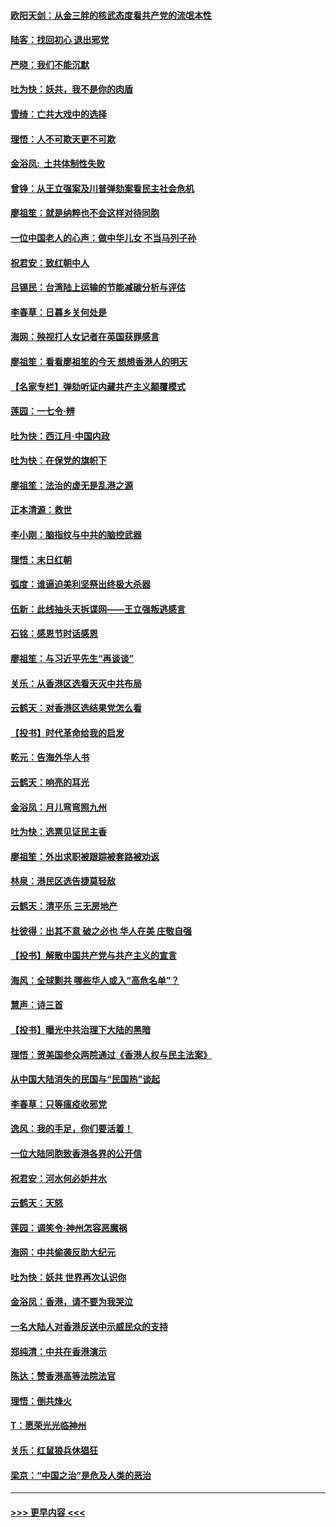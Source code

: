 #### [欧阳天剑：从金三胖的核武态度看共产党的流氓本性](../pages/nsc993/n11702238.md?t=12051901) 
#### [陆客：找回初心 退出邪党](../pages/nsc993/n11702213.md?t=12051901) 
#### [严晓：我们不能沉默](../pages/nsc993/n11702110.md?t=12051901) 
#### [吐为快：妖共，我不是你的肉盾](../pages/nsc993/n11701366.md?t=12051901) 
#### [雪绮：亡共大戏中的选择](../pages/nsc993/n11699922.md?t=12051901) 
#### [理悟：人不可欺天更不可欺](../pages/nsc993/n11699657.md?t=12051901) 
#### [金浴凤:  土共体制性失败](../pages/nsc993/n11699361.md?t=12051901) 
#### [曾铮：从王立强案及川普弹劾案看民主社会危机](../pages/nsc993/n11699318.md?t=12051901) 
#### [廖祖笙：就是纳粹也不会这样对待同胞](../pages/nsc993/n11697658.md?t=12051901) 
#### [一位中国老人的心声：做中华儿女 不当马列子孙](../pages/nsc993/n11697525.md?t=12051901) 
#### [祝君安：致红朝中人](../pages/nsc993/n11697518.md?t=12051901) 
#### [吕锡民：台湾陆上运输的节能减碳分析与评估](../pages/nsc993/n11694983.md?t=12051901) 
#### [李春草：日暮乡关何处是](../pages/nsc993/n11694805.md?t=12051901) 
#### [海网：殃视打人女记者在英国获罪感言](../pages/nsc993/n11693832.md?t=12051901) 
#### [廖祖笙：看看廖祖笙的今天 想想香港人的明天](../pages/nsc993/n11693707.md?t=12051901) 
#### [【名家专栏】弹劾听证内藏共产主义颠覆模式](../pages/nsc993/n11693563.md?t=12051901) 
#### [莲园：一七令‧辨](../pages/nsc993/n11692558.md?t=12051901) 
#### [吐为快：西江月·中国内政](../pages/nsc993/n11692071.md?t=12051901) 
#### [吐为快：在保党的旗帜下](../pages/nsc993/n11691188.md?t=12051901) 
#### [廖祖笙：法治的虚无是乱港之源](../pages/nsc993/n11690605.md?t=12051901) 
#### [正本清源：救世](../pages/nsc993/n11689134.md?t=12051901) 
#### [李小刚：脑指纹与中共的脑控武器](../pages/nsc993/n11688900.md?t=12051901) 
#### [理悟：末日红朝](../pages/nsc993/n11688829.md?t=12051901) 
#### [弧度：谁逼迫美利坚祭出终极大杀器](../pages/nsc993/n11688735.md?t=12051901) 
#### [伍新：此线抽头天拆谍网——王立强叛逃感言](../pages/nsc993/n11687981.md?t=12051901) 
#### [石铭：感恩节时话感恩](../pages/nsc993/n11687568.md?t=12051901) 
#### [廖祖笙：与习近平先生“再谈谈”](../pages/nsc993/n11687005.md?t=12051901) 
#### [关乐：从香港区选看天灭中共布局](../pages/nsc993/n11686647.md?t=12051901) 
#### [云鹤天：对香港区选结果党怎么看](../pages/nsc993/n11686216.md?t=12051901) 
#### [【投书】时代革命给我的启发](../pages/nsc993/n11684287.md?t=12051901) 
#### [乾元：告海外华人书](../pages/nsc993/n11684044.md?t=12051901) 
#### [云鹤天：响亮的耳光](../pages/nsc993/n11684254.md?t=12051901) 
#### [金浴凤：月儿弯弯照九州](../pages/nsc993/n11684231.md?t=12051901) 
#### [吐为快：选票见证民主香](../pages/nsc993/n11684206.md?t=12051901) 
#### [廖祖笙：外出求职被跟踪被套路被劝返](../pages/nsc993/n11683874.md?t=12051901) 
#### [林泉：港民区选告捷莫轻敌](../pages/nsc993/n11683930.md?t=12051901) 
#### [云鹤天：清平乐 三无房地产](../pages/nsc993/n11681521.md?t=12051901) 
#### [杜彼得：出其不意 破之必也 华人在美 庄敬自强](../pages/nsc993/n11679554.md?t=12051901) 
#### [【投书】解散中国共产党与共产主义的宣言](../pages/nsc993/n11679177.md?t=12051901) 
#### [海风：全球剿共 哪些华人或入“高危名单”？](../pages/nsc993/n11678617.md?t=12051901) 
#### [慧声：诗三首](../pages/nsc993/n11678848.md?t=12051901) 
#### [【投书】曝光中共治理下大陆的黑暗](../pages/nsc993/n11678674.md?t=12051901) 
#### [理悟：贺美国参众两院通过《香港人权与民主法案》](../pages/nsc993/n11678104.md?t=12051901) 
#### [从中国大陆消失的民国与“民国热”谈起](../pages/nsc993/n11678075.md?t=12051901) 
#### [李春草：只等瘟疫收邪党](../pages/nsc993/n11677308.md?t=12051901) 
#### [逸风：我的手足，你们要活着！](../pages/nsc993/n11676352.md?t=12051901) 
#### [一位大陆同胞致香港各界的公开信](../pages/nsc993/n11675761.md?t=12051901) 
#### [祝君安：河水何必妒井水](../pages/nsc993/n11675746.md?t=12051901) 
#### [云鹤天：天怒](../pages/nsc993/n11675718.md?t=12051901) 
#### [莲园：调笑令‧神州怎容恶魔祸](../pages/nsc993/n11675648.md?t=12051901) 
#### [海网：中共偷袭反助大纪元](../pages/nsc993/n11673515.md?t=12051901) 
#### [吐为快：妖共 世界再次认识你](../pages/nsc993/n11673506.md?t=12051901) 
#### [金浴凤：香港，请不要为我哭泣](../pages/nsc993/n11673248.md?t=12051901) 
#### [一名大陆人对香港反送中示威民众的支持](../pages/nsc993/n11672615.md?t=12051901) 
#### [郑纯清：中共在香港演示](../pages/nsc993/n11670539.md?t=12051901) 
#### [陈达：赞香港高等法院法官](../pages/nsc993/n11669542.md?t=12051901) 
#### [理悟：倒共烽火](../pages/nsc993/n11668844.md?t=12051901) 
#### [T：愿荣光光临神州](../pages/nsc993/n11668421.md?t=12051901) 
#### [关乐：红鼠狼兵休猖狂](../pages/nsc993/n11668378.md?t=12051901) 
#### [梁京：“中国之治”是危及人类的恶治](../pages/nsc993/n11668328.md?t=12051901) 

----
#### [ >>> 更早内容 <<< ](../indexes/nsc993-earlier.md)
